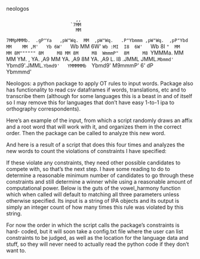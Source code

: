 neologos



                                                                      
                              ,,                                      
                            `7MM                                      
                              MM                                      
`7MMpMMMb.  .gP"Ya   ,pW"Wq.  MM  ,pW"Wq.   .P"Ybmmm ,pW"Wq.  ,pP"Ybd 
  MM    MM ,M'   Yb 6W'   `Wb MM 6W'   `Wb :MI  I8  6W'   `Wb 8I   `" 
  MM    MM 8M"""""" 8M     M8 MM 8M     M8  WmmmP"  8M     M8 `YMMMa. 
  MM    MM YM.    , YA.   ,A9 MM YA.   ,A9 8M       YA.   ,A9 L.   I8 
.JMML  JMML.`Mbmmd'  `Ybmd9'.JMML.`Ybmd9'   YMMMMMb  `Ybmd9'  M9mmmP' 
                                           6'     dP                  
                                           Ybmmmd'     

Neologos: a python package to apply OT rules to input words. Package also has functionality to read csv dataframes if words, translations, etc and to transcribe them (although for some languages this is a beast in and of itself so I may remove this for languages that donʼt have easy 1-to-1 ipa to orthography correspondents).

Hereʼs an example of the input, from which a script randomly draws an affix and a root word that will work with it, and organizes them in the correct order. Then the package can be called to analyze this new word.

And here is a result of a script that does this four times and analyzes the new words to count the violations of constraints I have specified:
 
If these violate any constraints, they need other possible candidates to compete with, so thatʼs the next step. I have some reading to do to determine a reasonable minimum number of candidates to go through these constraints and still determine a winner while using a reasonable amount of computational power. Below is the guts of the vowel_harmony function which when called will default to matching all three parameters unless otherwise specified. Its input is a string of IPA objects and its output is simply an integer count of how many times this rule was violated by this string.

For now the order in which the script calls the packageʼs constraints is hard- coded, but it will soon take a config.txt file where the user can list constraints to be judged, as well as the location for the language data and stuff, so they will never need to actually read the python code if they donʼt want to.
